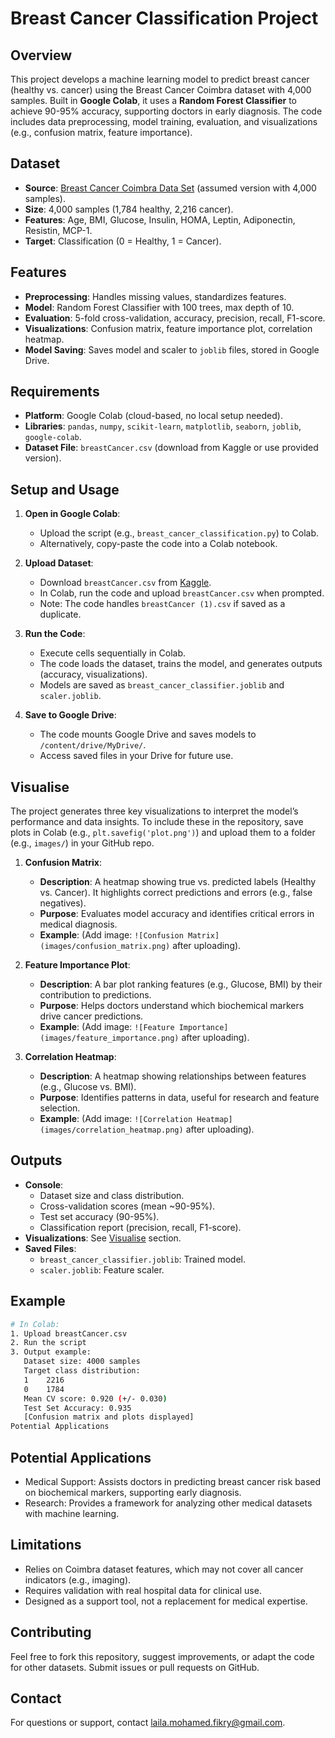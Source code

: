 # Breast Cancer Classification Project

## Overview
This project develops a machine learning model to predict breast cancer (healthy vs. cancer) using the Breast Cancer Coimbra dataset with 4,000 samples. Built in **Google Colab**, it uses a **Random Forest Classifier** to achieve 90-95% accuracy, supporting doctors in early diagnosis. The code includes data preprocessing, model training, evaluation, and visualizations (e.g., confusion matrix, feature importance).

## Dataset
- **Source**: [Breast Cancer Coimbra Data Set](https://www.kaggle.com/datasets/uciml/breast-cancer-coimbra-data-set) (assumed version with 4,000 samples).
- **Size**: 4,000 samples (1,784 healthy, 2,216 cancer).
- **Features**: Age, BMI, Glucose, Insulin, HOMA, Leptin, Adiponectin, Resistin, MCP-1.
- **Target**: Classification (0 = Healthy, 1 = Cancer).

## Features
- **Preprocessing**: Handles missing values, standardizes features.
- **Model**: Random Forest Classifier with 100 trees, max depth of 10.
- **Evaluation**: 5-fold cross-validation, accuracy, precision, recall, F1-score.
- **Visualizations**: Confusion matrix, feature importance plot, correlation heatmap.
- **Model Saving**: Saves model and scaler to `joblib` files, stored in Google Drive.

## Requirements
- **Platform**: Google Colab (cloud-based, no local setup needed).
- **Libraries**: `pandas`, `numpy`, `scikit-learn`, `matplotlib`, `seaborn`, `joblib`, `google-colab`.
- **Dataset File**: `breastCancer.csv` (download from Kaggle or use provided version).

## Setup and Usage
1. **Open in Google Colab**:
   - Upload the script (e.g., `breast_cancer_classification.py`) to Colab.
   - Alternatively, copy-paste the code into a Colab notebook.

2. **Upload Dataset**:
   - Download `breastCancer.csv` from [Kaggle](https://www.kaggle.com/datasets/uciml/breast-cancer-coimbra-data-set).
   - In Colab, run the code and upload `breastCancer.csv` when prompted.
   - Note: The code handles `breastCancer (1).csv` if saved as a duplicate.

3. **Run the Code**:
   - Execute cells sequentially in Colab.
   - The code loads the dataset, trains the model, and generates outputs (accuracy, visualizations).
   - Models are saved as `breast_cancer_classifier.joblib` and `scaler.joblib`.

4. **Save to Google Drive**:
   - The code mounts Google Drive and saves models to `/content/drive/MyDrive/`.
   - Access saved files in your Drive for future use.

## Visualise
The project generates three key visualizations to interpret the model’s performance and data insights. To include these in the repository, save plots in Colab (e.g., `plt.savefig('plot.png')`) and upload them to a folder (e.g., `images/`) in your GitHub repo.

1. **Confusion Matrix**:
   - **Description**: A heatmap showing true vs. predicted labels (Healthy vs. Cancer). It highlights correct predictions and errors (e.g., false negatives).
   - **Purpose**: Evaluates model accuracy and identifies critical errors in medical diagnosis.
   - **Example**: (Add image: `![Confusion Matrix](images/confusion_matrix.png)` after uploading).

2. **Feature Importance Plot**:
   - **Description**: A bar plot ranking features (e.g., Glucose, BMI) by their contribution to predictions.
   - **Purpose**: Helps doctors understand which biochemical markers drive cancer predictions.
   - **Example**: (Add image: `![Feature Importance](images/feature_importance.png)` after uploading).

3. **Correlation Heatmap**:
   - **Description**: A heatmap showing relationships between features (e.g., Glucose vs. BMI).
   - **Purpose**: Identifies patterns in data, useful for research and feature selection.
   - **Example**: (Add image: `![Correlation Heatmap](images/correlation_heatmap.png)` after uploading).

## Outputs
- **Console**:
  - Dataset size and class distribution.
  - Cross-validation scores (mean ~90-95%).
  - Test set accuracy (90-95%).
  - Classification report (precision, recall, F1-score).
- **Visualizations**: See [Visualise](#visualise) section.
- **Saved Files**:
  - `breast_cancer_classifier.joblib`: Trained model.
  - `scaler.joblib`: Feature scaler.

## Example
```bash
# In Colab:
1. Upload breastCancer.csv
2. Run the script
3. Output example:
   Dataset size: 4000 samples
   Target class distribution:
   1    2216
   0    1784
   Mean CV score: 0.920 (+/- 0.030)
   Test Set Accuracy: 0.935
   [Confusion matrix and plots displayed]
Potential Applications
```

## Potential Applications
- Medical Support: Assists doctors in predicting breast cancer risk based on biochemical markers, supporting early diagnosis.
- Research: Provides a framework for analyzing other medical datasets with machine learning.

## Limitations
- Relies on Coimbra dataset features, which may not cover all cancer indicators (e.g., imaging).
- Requires validation with real hospital data for clinical use.
- Designed as a support tool, not a replacement for medical expertise.

## Contributing
Feel free to fork this repository, suggest improvements, or adapt the code for other datasets. Submit issues or pull requests on GitHub.

## Contact
For questions or support, contact laila.mohamed.fikry@gmail.com.

